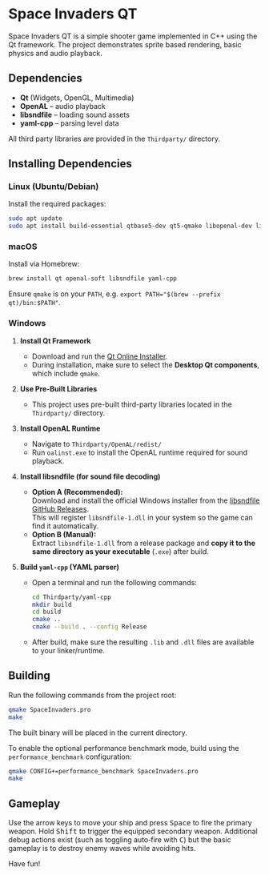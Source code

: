 # Space Invaders QT

Space Invaders QT is a simple shooter game implemented in C++ using the Qt framework. The project demonstrates sprite based rendering, basic physics and audio playback.

## Dependencies

- **Qt** (Widgets, OpenGL, Multimedia)
- **OpenAL** – audio playback
- **libsndfile** – loading sound assets
- **yaml-cpp** – parsing level data

All third party libraries are provided in the `Thirdparty/` directory.


## Installing Dependencies

### Linux (Ubuntu/Debian)
Install the required packages:
```bash
sudo apt update
sudo apt install build-essential qtbase5-dev qt5-qmake libopenal-dev libsndfile1-dev libyaml-cpp-dev
```

### macOS
Install via Homebrew:
```bash
brew install qt openal-soft libsndfile yaml-cpp
```
Ensure `qmake` is on your `PATH`, e.g. `export PATH="$(brew --prefix qt)/bin:$PATH"`.

### Windows

1. **Install Qt Framework**
   - Download and run the [Qt Online Installer](https://www.qt.io/download).
   - During installation, make sure to select the **Desktop Qt components**, which include `qmake`.

2. **Use Pre-Built Libraries**
   - This project uses pre-built third-party libraries located in the `Thirdparty/` directory.

3. **Install OpenAL Runtime**
   - Navigate to `Thirdparty/OpenAL/redist/`
   - Run `oalinst.exe` to install the OpenAL runtime required for sound playback.

4. **Install libsndfile (for sound file decoding)**
   - **Option A (Recommended):**  
     Download and install the official Windows installer from the [libsndfile GitHub Releases](https://github.com/libsndfile/libsndfile/releases).  
     This will register `libsndfile-1.dll` in your system so the game can find it automatically.
   - **Option B (Manual):**  
     Extract `libsndfile-1.dll` from a release package and **copy it to the same directory as your executable** (`.exe`) after build.

5. **Build `yaml-cpp` (YAML parser)**
   - Open a terminal and run the following commands:
     ```bash
     cd Thirdparty/yaml-cpp
     mkdir build
     cd build
     cmake ..
     cmake --build . --config Release
     ```
   - After build, make sure the resulting `.lib` and `.dll` files are available to your linker/runtime.


## Building

Run the following commands from the project root:

```bash
qmake SpaceInvaders.pro
make
```

The built binary will be placed in the current directory.

To enable the optional performance benchmark mode, build using the
`performance_benchmark` configuration:

```bash
qmake CONFIG+=performance_benchmark SpaceInvaders.pro
make
```

## Gameplay

Use the arrow keys to move your ship and press <kbd>Space</kbd> to fire the primary weapon. Hold <kbd>Shift</kbd> to trigger the equipped secondary weapon. Additional debug actions exist (such as toggling auto‑fire with <kbd>C</kbd>) but the basic gameplay is to destroy enemy waves while avoiding hits.

Have fun!


